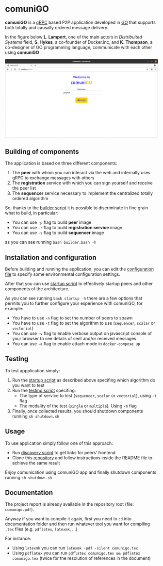 # comuniGO

**comuniGO** is a [gRPC](https://grpc.io/docs/languages/go/) based P2P application developed in [GO](https://golang.org/) that supports both totally and causally ordered message delivery.

In the figure below **L. Lamport**, one of the main actors in _Distribuited Systems_ field, **S. Hykes**, a co-founder of Docker.inc, and **K. Thompson**, a co-designer of GO programming language, communicate with each other using **comuniGO**

![Demo of comuniGO](documentation/readme-gif/comunigo.gif)

## Building of components
The application is based on three different components:
1. The **peer** with whom you can interact via the web and internally uses gRPC to exchange messages with others
2. The **registration** service with which you can sign yourself and receive the peer list
3. The **sequencer** service necessary to implement the centralized totally ordered algorithm

So, thanks to the [builder script](build/builder.bash) it is possible to discriminate in fine grain what to build, in particular:
- You can use `-p` flag to build **peer** image
- You can use `-r` flag to build **registration service** image
- You can use `-s` flag to build **sequencer** image

as you can see running `bash builder.bash -h`

## Installation and configuration
Before building and running the application, you can edit the [configuration file](build/comunigo.cfg) to specify some environmental configuration settings.

After that you can use [startup script](build/startup.bash) to effectively startup peers and other components of the architecture.

As you can see running `bash startup -h` there are a few options that permits you to further configure your experience with comuniGO, for example:
- You have to use `-n` flag to set the number of peers to spawn
- You have to use `-t` flag to set the algorithm to use (`sequencer`, `scalar` or `vectorial`)
- You can use `-v` flag to enable verbose output on javascript console of your browser to see details of sent and/or received messages
- You can use `-a` flag to enable attach mode in `docker-compose up` 

## Testing
To test appplication simply:
1. Run the [startup script](build/startup.bash) as described above specifing which algorithm do you want to test
2. Run the [testing script](build/test.bash) specifing:
    - The type of service to test (`sequencer`, `scalar` or `vectorial`), using `-t` flag
    - The modality of the test (`single` or `multiple`), Using `-m` flag 
3. Finally, once collected results, you should shutdown components running `sh shutdown.sh`

## Usage
To use application simply follow one of this approach:
- Run [discovery script](build/discover.sh) to get links for peers' frontend
- Clone this [repository](https://gitlab.com/tibwere/comunigo-peer-discovery) and follow instructions inside the README file to achieve the same result

Enjoy comunication using comuniGO app and finally shutdown components running `sh shutdown.sh`

## Documentation
The project report is already available in the repository root (file: `comunigo.pdf`).

Anyway if you want to compile it again, first you need to `cd` into documentation folder and then run whatever tool you want for compiling `.tex` files (e.g. `pdflatex`, `latexmk`, ...)

For instance:
- Using `latexmk` you can run `latexmk -pdf -silent comunigo.tex`
- Using `pdflatex` you can run `pdflatex comunigo.tex && pdflatex comunigo.tex` (twice for the resolution of references in the document)
